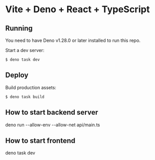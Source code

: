 # Vite + Deno + React + TypeScript

## Running

You need to have Deno v1.28.0 or later installed to run this repo.

Start a dev server:

```
$ deno task dev
```

## Deploy

Build production assets:

```
$ deno task build
```

## How to start backend server
deno run --allow-env --allow-net api/main.ts

## How to start frontend
deno task dev
